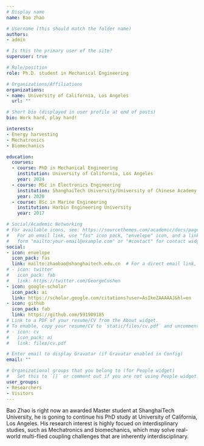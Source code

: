 ```yaml
---
# Display name
name: Bao zhao

# Username (this should match the folder name)
authors:
- admin

# Is this the primary user of the site?
superuser: true

# Role/position
role: Ph.D. student in Mechanical Engineering

# Organizations/Affiliations
organizations:
- name: University of California, Los Angeles
  url: ""

# Short bio (displayed in user profile at end of posts)
bio: Work hard, play hard!

interests:
- Energy harvesting
- Mechatronics
- Biomechanics

education:
  courses:
  - course: PhD in Mechanical Engineering
    institution: University of California, Los Angeles
    year: 2024
  - course: MSc in Electronics Engineering
    institution: ShanghaiTech University/University of Chinese Academy of Sciences
    year: 2020
  - course: BSc in Marine Engineering
    institution: Harbin Engineering University
    year: 2017

# Social/Academic Networking
# For available icons, see: https://sourcethemes.com/academic/docs/page-builder/#icons
#   For an email link, use "fas" icon pack, "envelope" icon, and a link in the
#   form "mailto:your-email@example.com" or "#contact" for contact widget.
social:
- icon: envelope
  icon_pack: fas
  link: mailto:zhaobao@shanghaitech.edu.cn  # For a direct email link, use "mailto:test@example.org".
# - icon: twitter
#   icon_pack: fab
#   link: https://twitter.com/GeorgeCushen
- icon: google-scholar
  icon_pack: ai
  link: https://scholar.google.com/citations?user=AsIkeZAAAAAJ&hl=en
- icon: github
  icon_pack: fab
  link: https://github.com/591909185
# Link to a PDF of your resume/CV from the About widget.
# To enable, copy your resume/CV to `static/files/cv.pdf` and uncomment the lines below.
# - icon: cv
#   icon_pack: ai
#   link: files/cv.pdf

# Enter email to display Gravatar (if Gravatar enabled in Config)
email: ""

# Organizational groups that you belong to (for People widget)
#   Set this to `[]` or comment out if you are not using People widget.
user_groups:
- Researchers
- Visitors
---
```


Bao Zhao is right now an awarded Master student at ShanghaiTech University, he is goning to continue his PhD study at University of California, Los Angeles. His research interest is highly focued on interdisplinary studies, such as Mechatronics and biomechanics, which may solve real-world multi-flied coupling challenges that are inherently interdisciplinary.  

